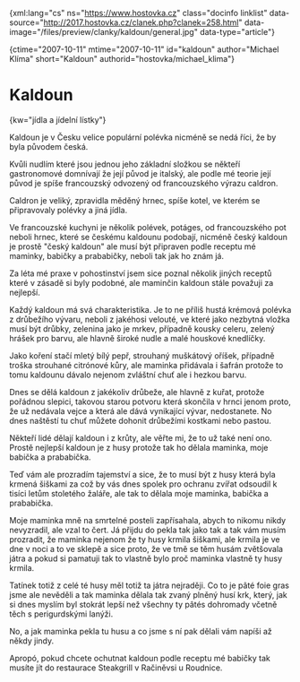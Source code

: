 
{xml:lang="cs" ns="https://www.hostovka.cz" class="docinfo linklist" data-source="http://2017.hostovka.cz/clanek.php?clanek=258.html" data-image="/files/preview/clanky/kaldoun/general.jpg" data-type="article"}

{ctime="2007-10-11" mtime="2007-10-11" id="kaldoun" author="Michael Klíma" short="Kaldoun" authorid="hostovka/michael_klima"}

# Kaldoun

<!-- generated attribute kw by user_udpatekw.sh on 2020-04-25, do not edit -->

{kw="jídla a jídelní lístky"}

Kaldoun je v Česku velice populární polévka nicméně se nedá říci, že by byla původem česká.

Kvůli nudlím které jsou jednou jeho základní složkou se někteří gastronomové domnívají že její původ je italský, ale podle mé teorie její původ je spíše francouzský odvozený od francouzského výrazu caldron.

Caldron je veliký, zpravidla měděný hrnec, spíše kotel, ve kterém se připravovaly polévky a jiná jídla.

Ve francouzské kuchyni je několik polévek, potáges, od francouzského pot neboli hrnec, které se českému kaldounu podobají, nicméně český kaldoun je prostě "český kaldoun" ale musí být připraven podle receptu mé maminky, babičky a prababičky, neboli tak jak ho znám já.

Za léta mé praxe v pohostinství jsem sice poznal několik jiných receptů které v zásadě si byly podobné, ale maminčin kaldoun stále považuji za nejlepší.

Každý kaldoun má svá charakteristika. Je to ne příliš hustá krémová polévka z drůbežího vývaru, neboli z jakéhosi velouté, ve které jako nezbytná vložka musí být drůbky, zelenina jako je mrkev, případně kousky celeru, zelený hrášek pro barvu, ale hlavně široké nudle a malé houskové knedlíčky.

Jako koření stačí mletý bílý pepř, strouhaný muškátový oříšek, případně troška strouhané citrónové kůry, ale maminka přidávala i šafrán protože to tomu kaldounu dávalo nejenom zvláštní chuť ale i hezkou barvu.

Dnes se dělá kaldoun z jakékoliv drůbeže, ale hlavně z kuřat, protože pořádnou slepici, takovou starou potvoru která skončila v hrnci jenom proto, že už nedávala vejce a která ale dává vynikající vývar, nedostanete. No dnes naštěstí tu chuť můžete dohonit drůbežími kostkami nebo pastou.

Někteří lidé dělají kaldoun i z krůty, ale věřte mi, že to už také není ono. Prostě nejlepší kaldoun je z husy protože tak ho dělala maminka, moje babička a prababička.

Teď vám ale prozradím tajemství a sice, že to musí být z husy která byla krmená šiškami za což by vás dnes spolek pro ochranu zvířat odsoudil k tisíci letům stoletého žaláře, ale tak to dělala moje maminka, babička a prababička.

Moje maminka mně na smrtelné posteli zapřísahala, abych to nikomu nikdy nevyzradil, ale vzal to čert. Já přijdu do pekla tak jako tak a tak vám musím prozradit, že maminka nejenom že ty husy krmila šiškami, ale krmila je ve dne v noci a to ve sklepě a sice proto, že ve tmě se těm husám zvětšovala játra a pokud si pamatuji tak to vlastně bylo proč maminka vlastně ty husy krmila.

Tatínek totiž z celé té husy měl totiž ta játra nejraději. Co to je pâté foie gras jsme ale nevěděli a tak maminka dělala tak zvaný plněný husí krk, který, jak si dnes myslím byl stokrát lepší než všechny ty pâtés dohromady včetně těch s perigurdskými lanýži.

No, a jak maminka pekla tu husu a co jsme s ní pak dělali vám napíši až někdy jindy.

Apropó, pokud chcete ochutnat kaldoun podle receptu mé babičky tak musíte jít do restaurace Steakgrill v Račiněvsi u Roudnice.

